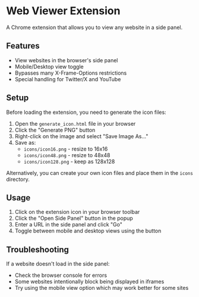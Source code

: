 # Web Viewer Extension

A Chrome extension that allows you to view any website in a side panel.

## Features

- View websites in the browser's side panel
- Mobile/Desktop view toggle
- Bypasses many X-Frame-Options restrictions
- Special handling for Twitter/X and YouTube

## Setup

Before loading the extension, you need to generate the icon files:

1. Open the `generate_icon.html` file in your browser
2. Click the "Generate PNG" button
3. Right-click on the image and select "Save Image As..."
4. Save as:
   - `icons/icon16.png` - resize to 16x16
   - `icons/icon48.png` - resize to 48x48
   - `icons/icon128.png` - keep as 128x128

Alternatively, you can create your own icon files and place them in the `icons` directory.

## Usage

1. Click on the extension icon in your browser toolbar
2. Click the "Open Side Panel" button in the popup
3. Enter a URL in the side panel and click "Go"
4. Toggle between mobile and desktop views using the button

## Troubleshooting

If a website doesn't load in the side panel:
- Check the browser console for errors
- Some websites intentionally block being displayed in iframes
- Try using the mobile view option which may work better for some sites